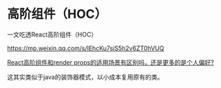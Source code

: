 # 高阶组件（HOC）



一文吃透React高阶组件（HOC）

https://mp.weixin.qq.com/s/lEhcKu7siS5h2v6ZT0hVUQ





[React高阶组件和render props的适用场景有区别吗，还是更多的是个人偏好?](https://www.zhihu.com/question/269915942/answer/360326823)

这其实类似于java的装饰器模式，以小成本复用原有的类。